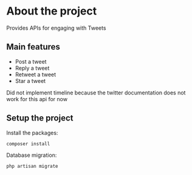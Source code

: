 # About the project
Provides APIs for engaging with Tweets

## Main features
- Post a tweet
- Reply a tweet
- Retweet a tweet
- Star a tweet

Did not implement timeline because the twitter documentation does not work for this api for now

## Setup the project
Install the packages:
```bash
composer install
```
Database migration:
```bash
php artisan migrate
```